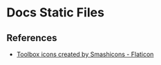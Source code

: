 # Docs Static Files

## References 

- [Toolbox icons created by Smashicons - Flaticon](https://www.flaticon.com/free-icons/toolbox)


